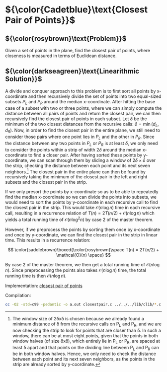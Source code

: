 # ${\color{Cadetblue}\text{Closest Pair of Points}}$

## ${\color{rosybrown}\text{Problem}}$

Given a set of points in the plane, find the closest pair of points, where closeness is measured in terms of Euclidean distance.

## ${\color{darkseagreen}\text{Linearithmic Solution}}$

A divide and conquer approach to this problem is to first sort all points by x-coordinate and then recursively divide the set of points into two equal-sized subsets $P_L$ and $P_R$ around the median x-coordinate. After hitting the base case of a subset with two or three points, where we can simply compute the distance between all pairs of points and return the closest pair, we can then recursively find the closest pair of points in each subset. Let $\delta$ be the minimum of the two closest distances from the recursive calls: $\delta = \min(d_L, d_R)$. Now, in order to find the closest pair in the entire plane, we still need to consider those pairs where one point lies in $P_L$ and the other in $P_R$. Since the distance between any two points in $P_L$ or $P_R$ is at least $\delta$, we only need to consider the points within a strip of width $2\delta$ around the median x-coordinate to find a closer pair. After having sorted these points by y-coordinate, we can scan through them by sliding a window of $2\delta \times \delta$ over the strip, checking the distance between each point and its next seven neighbors.[^1] The closest pair in the entire plane can then be found by recursively taking the minimum of the closest pair in the left and right subsets and the closest pair in the strip.

If we only presort the points by x-coordinate so as to be able to repeatedly find the median x-coordinate so we can divide the points into subsets, we would need to sort the points by y-coordinate in each recursive call to find the closest pair in the strip. This would take $\mathcal{O}(n \log n)$ time in each recursive call, resulting in a recurrence relation of $T(n) = 2T(n/2) + \mathcal{O}(n \log n)$ which yields a total running time of $\mathcal{O}(n \log^2 n)$ by case 2 of the master theorem.

However, if we preprocess the points by sorting them once by x-coordinate and once by y-coordinate, we can find the closest pair in the strip in linear time. This results in a recurrence relation:

$$
\color{saddlebrown}\boxed{\color{rosybrown}\space T(n) = 2T(n/2) + \mathcal{O}(n) \space}
$$

By case 2 of the master theorem, we then get a total running time of $\mathcal{O}(n \log n)$. Since preprocessing the points also takes $\mathcal{O}(n \log n)$ time, the total running time is then $\mathcal{O}(n \log n)$.

Implementation: [closest pair of points](https://github.com/pl3onasm/AADS/blob/main/algorithms/divide-and-conquer/closest-pair-of-points/closestpair.c)

Compilation:

```bash
cc -O2 -std=c99 -pedantic -o a.out closestpair.c ../../../lib/clib/*.c -lm
```

[^1]: The window size of 2δxδ is chosen because we already found a minimum distance of δ from the recursive calls on P<sub>L</sub> and P<sub>R</sub>, and we are now checking the strip to look for points that are closer than δ. In such a window, there can be at most eight points, given that the points in both window halves (of size δxδ), which entirely lie in P<sub>L</sub> or P<sub>R</sub>, are spaced at least δ apart and that points on the dividing line between P<sub>L</sub> and P<sub>R</sub> can be in both window halves. Hence, we only need to check the distance between each point and its next seven neighbors, as the points in the strip are already sorted by y-coordinate.
